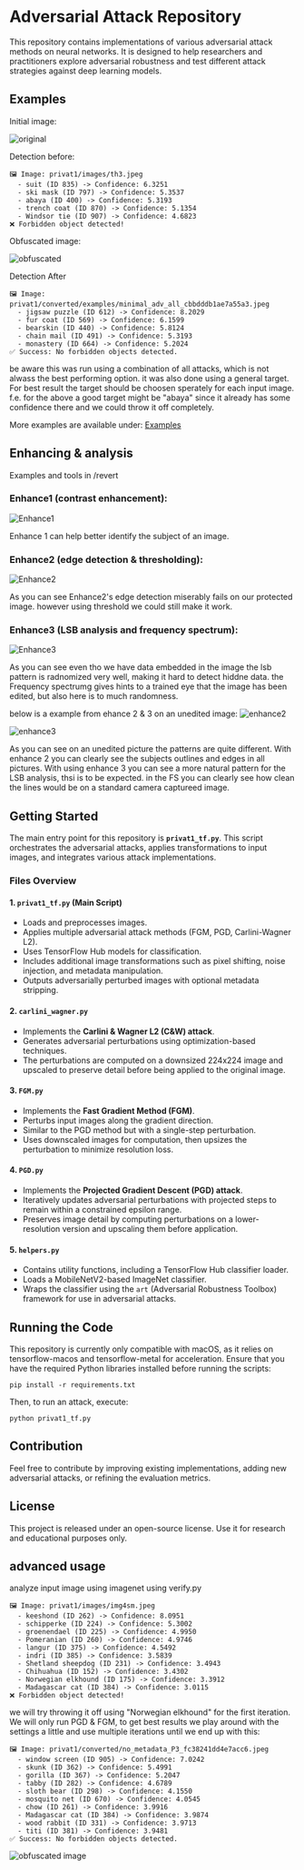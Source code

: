 # Adversarial Attack Repository

This repository contains implementations of various adversarial attack methods on neural networks. It is designed to help researchers and practitioners explore adversarial robustness and test different attack strategies against deep learning models.


## Examples
Initial image:

![original](images/th3.jpeg)

Detection before:
```
🖼️ Image: privat1/images/th3.jpeg
  - suit (ID 835) -> Confidence: 6.3251
  - ski mask (ID 797) -> Confidence: 5.3537
  - abaya (ID 400) -> Confidence: 5.3193
  - trench coat (ID 870) -> Confidence: 5.1354
  - Windsor tie (ID 907) -> Confidence: 4.6823
❌ Forbidden object detected!
```

Obfuscated image:

![obfuscated](converted/examples/minimal_adv_all_cbbdddb1ae7a55a3.jpeg)

Detection After 
```
🖼️ Image: privat1/converted/examples/minimal_adv_all_cbbdddb1ae7a55a3.jpeg
  - jigsaw puzzle (ID 612) -> Confidence: 8.2029
  - fur coat (ID 569) -> Confidence: 6.1599
  - bearskin (ID 440) -> Confidence: 5.8124
  - chain mail (ID 491) -> Confidence: 5.3193
  - monastery (ID 664) -> Confidence: 5.2024
✅ Success: No forbidden objects detected.
```

be aware this was run using a combination of all attacks, which is not alwass the best performing option. it was also done using a general target. For best result the target should be choosen sperately for each input image. f.e. for the above a good target might be "abaya" since it already has some confidence there and we could throw it off completely.

More examples are available under: 
[Examples](converted/examples)

## Enhancing & analysis
Examples and tools in /revert

### Enhance1 (contrast enhancement):

![Enhance1](revert/enhance1_img.png)

Enhance 1 can help better identify the subject of an image.

### Enhance2 (edge detection & thresholding):

![Enhance2](revert/enhance2_img.png)

As you can see Enhance2's edge detection miserably fails on our protected image. however using threshold we could still make it work.

### Enhance3 (LSB analysis and frequency spectrum):

![Enhance3](revert/enhance3_img.png)

As you can see even tho we have data embedded in the image the lsb pattern is radnomized very well, making it hard to detect hiddne data. the Frequency spectrumg gives hints to a trained eye that the image has been edited, but also here is to much randomness.

below is a example from ehance 2 & 3 on an unedited image:
![enhance2](revert/enhance2_img4.png)

![enhance3](revert/enhance3_img4.png)

As you can see on an unedited picture the patterns are quite different. With enhance 2 you can clearly see the subjects outlines and edges in all pictures. With using enhance 3 you can see a more natural pattern for the LSB analysis, thsi is to be expected. in the FS you can clearly see how clean the lines would be on a standard camera captureed image. 

## Getting Started

The main entry point for this repository is **`privat1_tf.py`**. This script orchestrates the adversarial attacks, applies transformations to input images, and integrates various attack implementations.

### Files Overview

#### 1. `privat1_tf.py` (Main Script)
- Loads and preprocesses images.
- Applies multiple adversarial attack methods (FGM, PGD, Carlini-Wagner L2).
- Uses TensorFlow Hub models for classification.
- Includes additional image transformations such as pixel shifting, noise injection, and metadata manipulation.
- Outputs adversarially perturbed images with optional metadata stripping.

#### 2. `carlini_wagner.py`
- Implements the **Carlini & Wagner L2 (C&W) attack**.
- Generates adversarial perturbations using optimization-based techniques.
- The perturbations are computed on a downsized 224x224 image and upscaled to preserve detail before being applied to the original image.

#### 3. `FGM.py`
- Implements the **Fast Gradient Method (FGM)**.
- Perturbs input images along the gradient direction.
- Similar to the PGD method but with a single-step perturbation.
- Uses downscaled images for computation, then upsizes the perturbation to minimize resolution loss.

#### 4. `PGD.py`
- Implements the **Projected Gradient Descent (PGD) attack**.
- Iteratively updates adversarial perturbations with projected steps to remain within a constrained epsilon range.
- Preserves image detail by computing perturbations on a lower-resolution version and upscaling them before application.

#### 5. `helpers.py`
- Contains utility functions, including a TensorFlow Hub classifier loader.
- Loads a MobileNetV2-based ImageNet classifier.
- Wraps the classifier using the `art` (Adversarial Robustness Toolbox) framework for use in adversarial attacks.

## Running the Code

This repository is currently only compatible with macOS, as it relies on tensorflow-macos and tensorflow-metal for acceleration. Ensure that you have the required Python libraries installed before running the scripts:
```
pip install -r requirements.txt
```
Then, to run an attack, execute:
```
python privat1_tf.py
```

## Contribution
Feel free to contribute by improving existing implementations, adding new adversarial attacks, or refining the evaluation metrics.

## License
This project is released under an open-source license. Use it for research and educational purposes only.

## advanced usage

analyze input image using imagenet using verify.py
```
🖼️ Image: privat1/images/img4sm.jpeg
  - keeshond (ID 262) -> Confidence: 8.0951
  - schipperke (ID 224) -> Confidence: 5.3002
  - groenendael (ID 225) -> Confidence: 4.9950
  - Pomeranian (ID 260) -> Confidence: 4.9746
  - langur (ID 375) -> Confidence: 4.5492
  - indri (ID 385) -> Confidence: 3.5839
  - Shetland sheepdog (ID 231) -> Confidence: 3.4943
  - Chihuahua (ID 152) -> Confidence: 3.4302
  - Norwegian elkhound (ID 175) -> Confidence: 3.3912
  - Madagascar cat (ID 384) -> Confidence: 3.0115
❌ Forbidden object detected!
```

we will try throwing it off using "Norwegian elkhound" for the first iteration.
We will only run PGD & FGM, to get best results we play around with the settings a little and use multiple iterations until we end up with this:
```
🖼️ Image: privat1/converted/no_metadata_P3_fc38241dd4e7acc6.jpeg
  - window screen (ID 905) -> Confidence: 7.0242
  - skunk (ID 362) -> Confidence: 5.4991
  - gorilla (ID 367) -> Confidence: 5.2047
  - tabby (ID 282) -> Confidence: 4.6789
  - sloth bear (ID 298) -> Confidence: 4.1550
  - mosquito net (ID 670) -> Confidence: 4.0545
  - chow (ID 261) -> Confidence: 3.9916
  - Madagascar cat (ID 384) -> Confidence: 3.9874
  - wood rabbit (ID 331) -> Confidence: 3.9713
  - titi (ID 381) -> Confidence: 3.9481
✅ Success: No forbidden objects detected.
```

![obfuscated image](converted/no_metadata_P3_fc38241dd4e7acc6.jpeg)